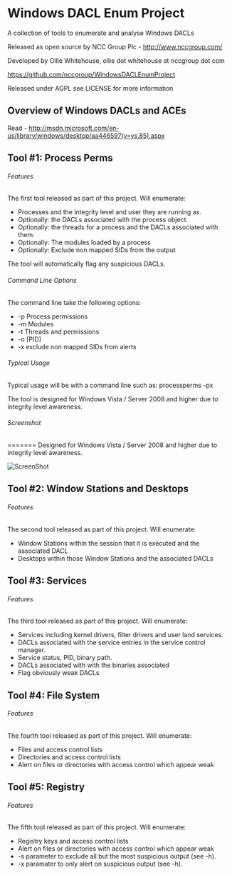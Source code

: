 Windows DACL Enum Project
======================

A collection of tools to enumerate and analyse Windows DACLs

Released as open source by NCC Group Plc - http://www.nccgroup.com/

Developed by Ollie Whitehouse, ollie dot whitehouse at nccgroup dot com

https://github.com/nccgroup/WindowsDACLEnumProject

Released under AGPL see LICENSE for more information

Overview of Windows DACLs and ACEs
-------------
Read - http://msdn.microsoft.com/en-us/library/windows/desktop/aa446597(v=vs.85).aspx

Tool #1: Process Perms
-------------

###### Features
The first tool released as part of this project. Will enumerate:
* Processes and the integrity level and user they are running as.
* Optionally: the DACLs associated with the process object.
* Optionally: the threads for a process and the DACLs associated with them.
* Optionally: The modules loaded by a process
* Optionally: Exclude non mapped SIDs from the output

The tool will automatically flag any suspicious DACLs.

###### Command Line Options
The command line take the following options:
* -p Process permissions
* -m Modules
* -t Threads and permissions
* -o [PID]
* -x exclude non mapped SIDs from alerts

###### Typical Usage
Typical usage will be with a command line such as:
processperms -px

The tool is designed for Windows Vista / Server 2008 and higher due to integrity level awareness.

###### Screenshot
=======
Designed for Windows Vista / Server 2008 and higher due to integrity level awareness.

![ScreenShot](https://raw.github.com/nccgroup/WindowsDACLEnumProject/master/screenshots/processandthread.png)


Tool #2: Window Stations and Desktops
-------------

###### Features
The second tool released as part of this project. Will enumerate:
* Window Stations within the session that it is executed and the associated DACL
* Desktops within those Window Stations and the associated DACLs


Tool #3: Services
-------------

###### Features
The third tool released as part of this project. Will enumerate:
* Services including kernel drivers, filter drivers and user land services.
* DACLs associated with the service entries in the service control manager.
* Service status, PID, binary path.
* DACLs associated with with the binaries associated
* Flag obviously weak DACLs

Tool #4: File System
-------------

###### Features
The fourth tool released as part of this project. Will enumerate:
* Files and access control lists
* Directories and access control lists
* Alert on files or directories with access control which appear weak


Tool #5: Registry
-------------

###### Features
The fifth tool released as part of this project. Will enumerate:
* Registry keys and access control lists
* Alert on files or directories with access control which appear weak
* -s parameter to exclude all but the most suspicious output (see -h).
* -x paramater to only alert on suspicious output (see -h).